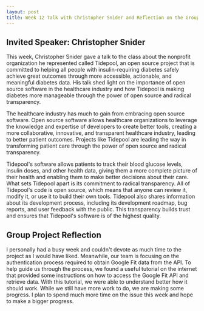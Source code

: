 ```yaml
---
layout: post
title: Week 12 Talk with Christopher Snider and Reflection on the Group Project
---
```



## Invited Speaker: Christopher Snider
This week, Christopher Snider gave a talk to the class about the nonprofit organization he represented called Tidepool, an open source project that is committed to helping all people with insulin-requiring diabetes safely achieve great outcomes through more accessible, actionable, and meaningful diabetes data. His talk shed light on the importance of open source software in the healthcare industry and how Tidepool is making diabetes more manageable through the power of open source and radical transparency.
<!--more--> 

The healthcare industry has much to gain from embracing open source software. Open source software allows healthcare organizations to leverage the knowledge and expertise of developers to create better tools, creating a more collaborative, innovative, and transparent healthcare industry, leading to better patient outcomes. Projects like Tidepool are leading the way in transforming patient care through the power of open source and radical transparency.

Tidepool's software allows patients to track their blood glucose levels, insulin doses, and other health data, giving them a more complete picture of their health and enabling them to make better decisions about their care. What sets Tidepool apart is its commitment to radical transparency. All of Tidepool's code is open source, which means that anyone can review it, modify it, or use it to build their own tools. Tidepool also shares information about its development process, including its development roadmap, bug reports, and user feedback with the public. This transparency builds trust and ensures that Tidepool's software is of the highest quality.




## Group Project Reflection
I personally had a busy week and couldn't devote as much time to the project as I would have liked. Meanwhile, our team is focusing on the authentication process required to obtain Google Fit data from the API. To help guide us through the process, we found a useful tutorial on the internet that provided some instructions on how to access the Google Fit API and retrieve data. With this tutorial, we were able to understand better how it should work. While we still have more work to do, we are making some progress. I plan to spend much more time on the issue this week and hope to make a bigger progress.